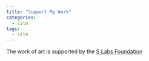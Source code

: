 ```yaml
---
title: "Support My Work"
categories:
  - site
tags:
  - site
---
```


The work of art is supported by the [S Labs Foundation](https://slabs.tech/art/)

<!--
If you like what i write and want me to continue my writing.

You can support me in two ways

- Connect
- Donate

#### Connect

I would love to hear your thoughts about my Writing

Both your bricks and bouquets will motivate me to write more

Please send email to :

websachinshetty at gmail dot com

#### Donate

You can donate whatever amount you wish,

So that it can help me give more time to writing and not make me starve for doing less of paid work.

Below are the options
- Patreon :  [gaganyatri](https://www.patreon.com/gaganyatri)
- Gift items from my amazon wishlist : [wishlist](https://www.amazon.in/hz/wishlist/dl/invite/h5ET1qg)

Please note that the amount is not refundable and you are sending the amount on
your own to support my writing.

By sending the amount, you do not get any rights to influence what i write.
-->
